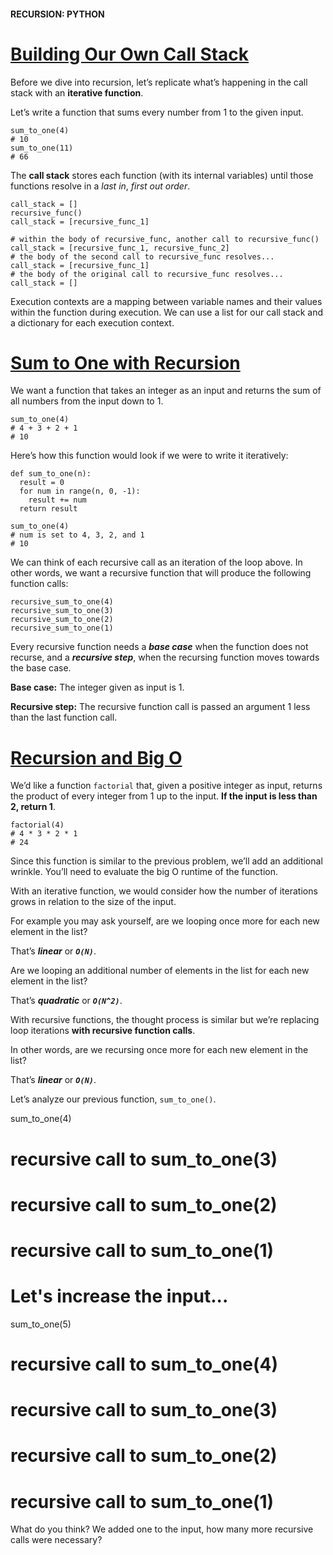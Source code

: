 #### RECURSION: PYTHON
# [Building Our Own Call Stack](https://www.codecademy.com/courses/learn-recursion-python/lessons/recursion-python/exercises/recursion-python-intro)
Before we dive into recursion, let’s replicate what’s happening in the call stack with an **iterative function**.

Let’s write a function that sums every number from 1 to the given input.
```
sum_to_one(4)
# 10
sum_to_one(11)
# 66
```
The **call stack** stores each function (with its internal variables) until those functions resolve in a *last in*, *first out order*.
```
call_stack = []
recursive_func()
call_stack = [recursive_func_1]
 
# within the body of recursive_func, another call to recursive_func()
call_stack = [recursive_func_1, recursive_func_2]
# the body of the second call to recursive_func resolves...
call_stack = [recursive_func_1]
# the body of the original call to recursive_func resolves...
call_stack = [] 
```
Execution contexts are a mapping between variable names and their values within the function during execution. 
We can use a list for our call stack and a dictionary for each execution context.

# [Sum to One with Recursion](https://www.codecademy.com/courses/learn-recursion-python/lessons/recursion-python/exercises/recursion-python-sum)
We want a function that takes an integer as an input and returns the sum of all numbers from the input down to 1.
```
sum_to_one(4)
# 4 + 3 + 2 + 1
# 10
```
Here’s how this function would look if we were to write it iteratively:
```
def sum_to_one(n):
  result = 0
  for num in range(n, 0, -1):
    result += num
  return result
 
sum_to_one(4)
# num is set to 4, 3, 2, and 1
# 10
```
We can think of each recursive call as an iteration of the loop above. In other words, we want a recursive function that will produce the following function calls:
```
recursive_sum_to_one(4)
recursive_sum_to_one(3)
recursive_sum_to_one(2)
recursive_sum_to_one(1)
```
Every recursive function needs a ***base case*** when the function does not recurse, and a ***recursive step***, when the recursing function moves towards the base case.

**Base case:** The integer given as input is 1.

**Recursive step:** The recursive function call is passed an argument 1 less than the last function call.

# [Recursion and Big O](https://www.codecademy.com/courses/learn-recursion-python/lessons/recursion-python/exercises/recursion-python-big-o)
We’d like a function `factorial` that, given a positive integer as input, returns the product of every integer from 1 up to the input. 
**If the input is less than 2, return 1**.
```
factorial(4)
# 4 * 3 * 2 * 1
# 24
```
Since this function is similar to the previous problem, we’ll add an additional wrinkle. 
You’ll need to evaluate the big O runtime of the function.

With an iterative function, we would consider how the number of iterations grows in relation to the size of the input.

For example you may ask yourself, are we looping once more for each new element in the list?

That’s ***linear*** or ***`O(N)`***.

Are we looping an additional number of elements in the list for each new element in the list?

That’s ***quadratic*** or ***`O(N^2)`***.

With recursive functions, the thought process is similar but we’re replacing loop iterations **with recursive function calls**.

In other words, are we recursing once more for each new element in the list?

That’s ***linear*** or ***`O(N)`***.

Let’s analyze our previous function, `sum_to_one()`.

sum_to_one(4)
# recursive call to sum_to_one(3)
# recursive call to sum_to_one(2)
# recursive call to sum_to_one(1)
 
# Let's increase the input...
 
sum_to_one(5)
# recursive call to sum_to_one(4)
# recursive call to sum_to_one(3)
# recursive call to sum_to_one(2)
# recursive call to sum_to_one(1)
What do you think? We added one to the input, how many more recursive calls were necessary?







